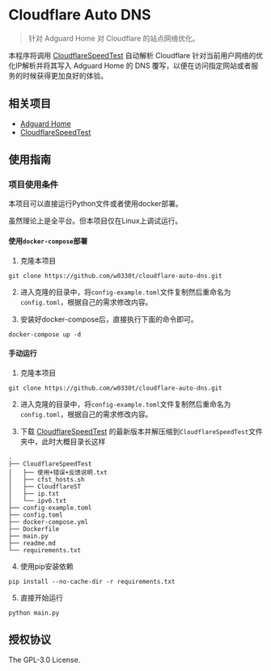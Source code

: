 # Cloudflare Auto DNS

> 针对 Adguard Home 对 Cloudflare 的站点网络优化。

本程序将调用 [CloudflareSpeedTest](https://github.com/XIU2/CloudflareSpeedTest) 自动解析 Cloudflare 针对当前用户网络的优化IP解析并将其写入 Adguard Home 的 DNS 覆写，以便在访问指定网站或者服务的时候获得更加良好的体验。

## 相关项目

* [Adguard Home](https://adguard.com/en/adguard-home/overview.html)
* [CloudflareSpeedTest](https://github.com/XIU2/CloudflareSpeedTest) 

## 使用指南

### 项目使用条件

本项目可以直接运行Python文件或者使用docker部署。

虽然理论上是全平台。但本项目仅在Linux上调试运行。

#### 使用`docker-compose`部署

1. 克隆本项目

```shell
git clone https://github.com/w0330t/cloudflare-auto-dns.git
```

2. 进入克隆的目录中，将`config-example.toml`文件复制然后重命名为`config.toml`，根据自己的需求修改内容。

3. 安装好docker-compose后，直接执行下面的命令即可。

```shell
docker-compose up -d
```

#### 手动运行

1. 克隆本项目

```shell
git clone https://github.com/w0330t/cloudflare-auto-dns.git
```

2. 进入克隆的目录中，将`config-example.toml`文件复制然后重命名为`config.toml`，根据自己的需求修改内容。

3. 下载 [CloudflareSpeedTest](https://github.com/XIU2/CloudflareSpeedTest) 的最新版本并解压缩到`CloudflareSpeedTest`文件夹中，此时大概目录长这样
```
.
├── CloudflareSpeedTest
│   ├── 使用+错误+反馈说明.txt
│   ├── cfst_hosts.sh
│   ├── CloudflareST
│   ├── ip.txt
│   └── ipv6.txt
├── config-example.toml
├── config.toml
├── docker-compose.yml
├── Dockerfile
├── main.py
├── readme.md
└── requirements.txt
```

4. 使用pip安装依赖

```shell
pip install --no-cache-dir -r requirements.txt
```

5. 直接开始运行

```shell
python main.py
```


## 授权协议

The GPL-3.0 License.
